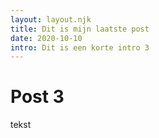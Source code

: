 ```yaml
---
layout: layout.njk
title: Dit is mijn laatste post
date: 2020-10-10
intro: Dit is een korte intro 3
---
```


# Post 3

tekst